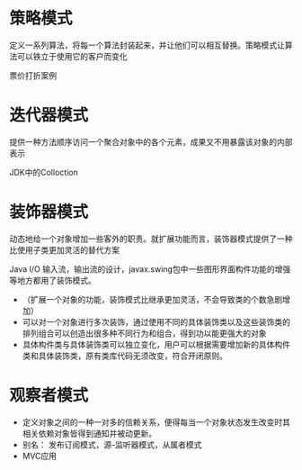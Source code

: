 # 策略模式

定义一系列算法，将每一个算法封装起来，并让他们可以相互替换。策略模式让算法可以铁立于使用它的客户而变化

票价打折案例



# 迭代器模式

提供一种方法顺序访问一个聚合对象中的各个元素，成果又不用暴露该对象的内部表示

JDK中的Colloction



# 装饰器模式

动态地给一个对象增加一些客外的职责。就扩展功能而言，装饰器模式提供了一种比使用子类更加灵活的替代方案

Java I/O 输入流，输出流的设计，javax.swing包中一些图形界面构件功能的增强等地方都用了装饰模式。

* （扩展一个对象的功能，装饰模式比继承更加灵活，不会导致类的个数急剧增加）
* 可以对一个对象进行多次装饰，通过使用不同的具体装饰类以及这些装饰类的排列组合可以创造出很多种不同行为和组合，得到功以能更强大的对象
* 具体构件类与具体装饰类可以独立变化，用户可以根据需要增加新的具体构件类和具体装饰类，原有类库代码无须改变，符合开闭原则。

# 观察者模式

* 定义对象之间的一种一对多的信赖关系，便得每当一个对象状态发生改变时其相关依赖对象皆得到通知并被动更新。
* 别名：  发布订阅模式，源-监听器模式，从属者模式
* MVC应用